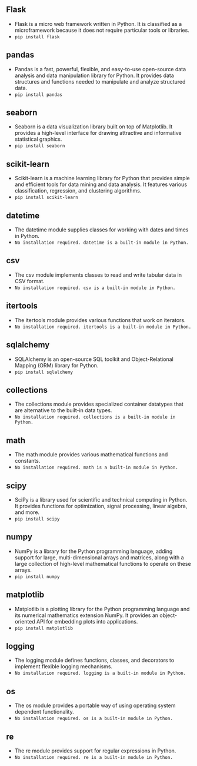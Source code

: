 ## **Flask** 
 - Flask is a micro web framework written in Python. It is classified as a microframework because it does not require particular tools or libraries.
  - `pip install flask`
## **pandas** 
 - Pandas is a fast, powerful, flexible, and easy-to-use open-source data analysis and data manipulation library for Python. It provides data structures and functions needed to manipulate and analyze structured data.
  - `pip install pandas`
## **seaborn** 
 - Seaborn is a data visualization library built on top of Matplotlib. It provides a high-level interface for drawing attractive and informative statistical graphics.
  - `pip install seaborn`
## **scikit-learn** 
 - Scikit-learn is a machine learning library for Python that provides simple and efficient tools for data mining and data analysis. It features various classification, regression, and clustering algorithms.
  - `pip install scikit-learn`
## **datetime** 
 - The datetime module supplies classes for working with dates and times in Python.
  - `No installation required. datetime is a built-in module in Python.`
## **csv** 
 - The csv module implements classes to read and write tabular data in CSV format.
  - `No installation required. csv is a built-in module in Python.`
## **itertools** 
 - The itertools module provides various functions that work on iterators.
  - `No installation required. itertools is a built-in module in Python.`
## **sqlalchemy** 
 - SQLAlchemy is an open-source SQL toolkit and Object-Relational Mapping (ORM) library for Python.
  - `pip install sqlalchemy`
## **collections** 
 - The collections module provides specialized container datatypes that are alternative to the built-in data types.
  - `No installation required. collections is a built-in module in Python.`
## **math** 
 - The math module provides various mathematical functions and constants.
  - `No installation required. math is a built-in module in Python.`
## **scipy** 
 - SciPy is a library used for scientific and technical computing in Python. It provides functions for optimization, signal processing, linear algebra, and more.
  - `pip install scipy`
## **numpy** 
 - NumPy is a library for the Python programming language, adding support for large, multi-dimensional arrays and matrices, along with a large collection of high-level mathematical functions to operate on these arrays.
  - `pip install numpy`
## **matplotlib** 
 - Matplotlib is a plotting library for the Python programming language and its numerical mathematics extension NumPy. It provides an object-oriented API for embedding plots into applications.
  - `pip install matplotlib`
## **logging** 
 - The logging module defines functions, classes, and decorators to implement flexible logging mechanisms.
  - `No installation required. logging is a built-in module in Python.`
## **os** 
 - The os module provides a portable way of using operating system dependent functionality.
  - `No installation required. os is a built-in module in Python.`
## **re** 
 - The re module provides support for regular expressions in Python.
  - `No installation required. re is a built-in module in Python.`